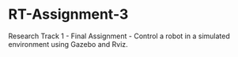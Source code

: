 # RT-Assignment-3
Research Track 1 - Final Assignment - Control a robot in a simulated environment using Gazebo and Rviz.
